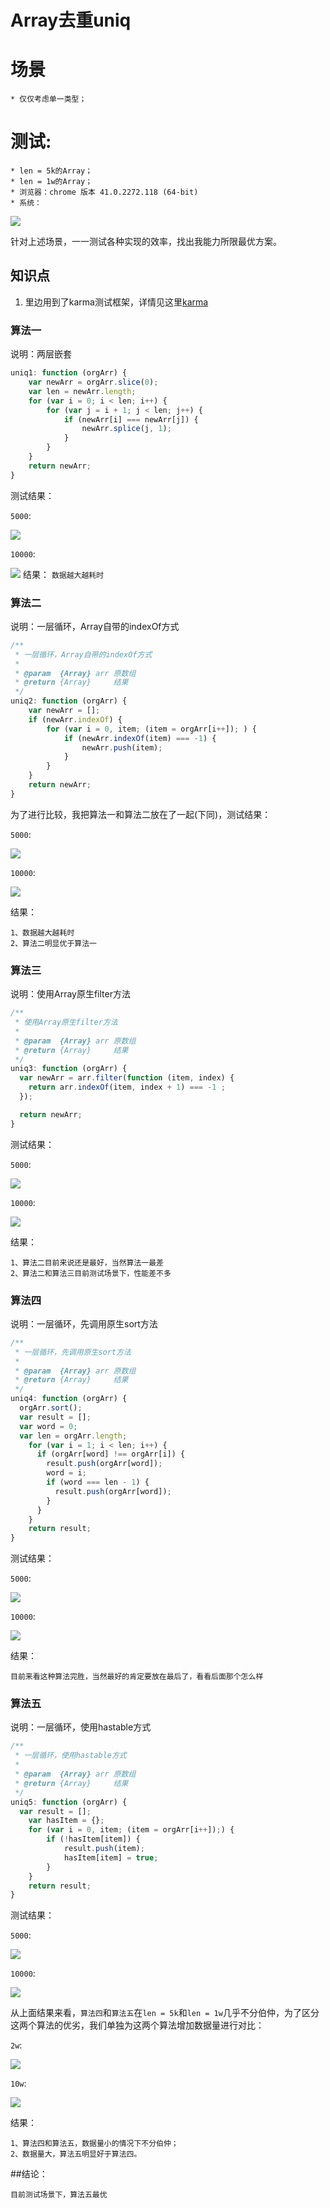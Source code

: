 # Array去重uniq

场景
==================================
```
* 仅仅考虑单一类型；
```
测试:
==================================
```
* len = 5k的Array；
* len = 1w的Array；
* 浏览器：chrome 版本 41.0.2272.118 (64-bit)
* 系统：
```
![](https://github.com/hanyangecho/js-lessons/blob/master/lesson1-Array-uniq/img/34.pic.jpg)

针对上述场景，一一测试各种实现的效率，找出我能力所限最优方案。

## 知识点

1. 里边用到了karma测试框架，详情见这里[karma]

### 算法一
说明：两层嵌套
```javascript
uniq1: function (orgArr) {
    var newArr = orgArr.slice(0);
    var len = newArr.length;
    for (var i = 0; i < len; i++) {
        for (var j = i + 1; j < len; j++) {
            if (newArr[i] === newArr[j]) {
                newArr.splice(j, 1);
            }           
        }
    }
    return newArr;
}
```
测试结果：

`5000`:

![](https://github.com/hanyangecho/js-lessons/blob/master/lesson1-Array-uniq/img/11.pic.jpg)

`10000`:

![](https://github.com/hanyangecho/js-lessons/blob/master/lesson1-Array-uniq/img/12.pic.jpg)
结果：
`数据越大越耗时`

### 算法二
说明：一层循环，Array自带的indexOf方式
```javascript
/**
 * 一层循环，Array自带的indexOf方式
 * 
 * @param  {Array} arr 原数组
 * @return {Array}     结果
 */
uniq2: function (orgArr) {
    var newArr = [];
    if (newArr.indexOf) {
        for (var i = 0, item; (item = orgArr[i++]); ) {
            if (newArr.indexOf(item) === -1) {
                newArr.push(item);
            }
        }
    } 
    return newArr;
}
```
为了进行比较，我把算法一和算法二放在了一起(下同)，测试结果：

`5000`:

![](https://github.com/hanyangecho/js-lessons/blob/master/lesson1-Array-uniq/img/36.pic.jpg)

`10000`:

![](https://github.com/hanyangecho/js-lessons/blob/master/lesson1-Array-uniq/img/37.pic.jpg)

结果：
```
1、数据越大越耗时
2、算法二明显优于算法一
```

### 算法三
说明：使用Array原生filter方法
```javascript
/**
 * 使用Array原生filter方法
 * 
 * @param  {Array} arr 原数组
 * @return {Array}     结果
 */
uniq3: function (orgArr) {
  var newArr = arr.filter(function (item, index) {
    return arr.indexOf(item, index + 1) === -1 ;
  });

  return newArr;
}
```
测试结果：

`5000`:

![](https://github.com/hanyangecho/js-lessons/blob/master/lesson1-Array-uniq/img/38.pic.jpg)

`10000`:

![](https://github.com/hanyangecho/js-lessons/blob/master/lesson1-Array-uniq/img/39.pic.jpg)

结果：
```
1、算法二目前来说还是最好，当然算法一最差
2、算法二和算法三目前测试场景下，性能差不多
```

### 算法四
说明：一层循环，先调用原生sort方法
```javascript
/**
 * 一层循环，先调用原生sort方法
 * 
 * @param  {Array} arr 原数组
 * @return {Array}     结果
 */
uniq4: function (orgArr) {
  orgArr.sort();
  var result = [];
  var word = 0;
  var len = orgArr.length;
    for (var i = 1; i < len; i++) {
      if (orgArr[word] !== orgArr[i]) {
        result.push(orgArr[word]);
        word = i;
        if (word === len - 1) {
          result.push(orgArr[word]);
        }
      }
    }
    return result;
}
```
测试结果：

`5000`:

![](https://github.com/hanyangecho/js-lessons/blob/master/lesson1-Array-uniq/img/40.pic.jpg)

`10000`:

![](https://github.com/hanyangecho/js-lessons/blob/master/lesson1-Array-uniq/img/68.pic.jpg)

结果：
```
目前来看这种算法完胜，当然最好的肯定要放在最后了，看看后面那个怎么样
```

### 算法五
说明：一层循环，使用hastable方式
```javascript
/**
 * 一层循环，使用hastable方式
 * 
 * @param  {Array} arr 原数组
 * @return {Array}     结果
 */
uniq5: function (orgArr) {
  var result = [];
    var hasItem = {};
    for (var i = 0, item; (item = orgArr[i++]);) {
        if (!hasItem[item]) {
            result.push(item);
            hasItem[item] = true;
        }
    }
    return result;
}
```
测试结果：

`5000`:

![](https://github.com/hanyangecho/js-lessons/blob/master/lesson1-Array-uniq/img/69.pic.jpg)

`10000`:

![](https://github.com/hanyangecho/js-lessons/blob/master/lesson1-Array-uniq/img/70.pic.jpg)

从上面结果来看，`算法四`和`算法五`在`len = 5k`和`len = 1w`几乎不分伯仲，为了区分这两个算法的优劣，我们单独为这两个算法增加数据量进行对比：

`2w`:

![](https://github.com/hanyangecho/js-lessons/blob/master/lesson1-Array-uniq/img/71.pic.jpg)

`10w`:

![](https://github.com/hanyangecho/js-lessons/blob/master/lesson1-Array-uniq/img/72.pic.jpg)

结果：
```
1、算法四和算法五，数据量小的情况下不分伯仲；
2、数据量大，算法五明显好于算法四。
```

##结论：
```
目前测试场景下，算法五最优
```

[karma]: https://github.com/hanyangecho/karma-mocha-requriejs-phantomjs




